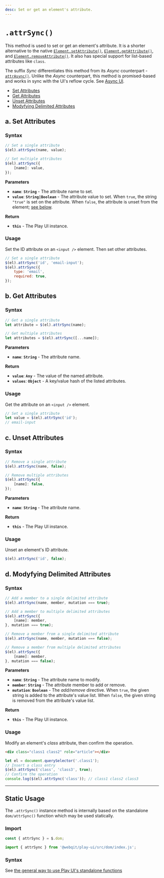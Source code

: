 ```yaml
---
desc: Set or get an element's attribute.
---
```

# `.attrSync()`

This method is used to set or get an element's attribute. It is a shorter alternative to the native [`Element.setAttribute()`](https://developer.mozilla.org/en-US/docs/Web/API/Element/setAttribute), [`Element.getAttribute()`](https://developer.mozilla.org/en-US/docs/Web/API/Element/getAttribute), and [`Element.removeAttribute()`](https://developer.mozilla.org/en-US/docs/Web/API/Element/removeAttribute). It also has special support for list-based attributes like `class`.

The suffix *Sync* differentiates this method from its *Async* counterpart - [`attrAsync()`](../attrasync). Unlike the *Async* counterpart, this method is promised-based and works in sync with the UI's reflow cycle. See [Async UI](../../overview#meet-async-ui).

+ [Set Attributes](#a-set-attributes)
+ [Get Attributes](#b-get-attributes)
+ [Unset Attributes](#c-unset-attributes)
+ [Modyfying Delimited Attributes](#d-modyfying-delimited-attributes)

## a. Set Attributes

### Syntax

```js
// Set a single attribute
$(el).attrSync(name, value);

// Set multiple attributes
$(el).attrSync({
    [name]: value,
});
```

**Parameters**

+ **`name`**: **`String`** - The attribute name to set.
+ **`value`**: **`String|Boolean`** - The attribute value to set. When `true`, the string `"true"` is set on the attribute. When `false`, the attribute is unset from the element; [see below](#unset-attributes).

**Return**

+ **`this`** - The Play UI instance.

### Usage

Set the ID attribute on an `<input />` element. Then set other attributes.

```js
// Set a single attribute
$(el).attrSync('id', 'email-input');
$(el).attrSync({
    type: 'email',
    required: true,
});
```

## b. Get Attributes

### Syntax

```js
// Get a single attribute
let attribute = $(el).attrSync(name);

// Get multiple attributes
let attributes = $(el).attrSync([...name]);
```

**Parameters**

+ **`name`**: **`String`** - The attribute name.

**Return**

+ **`value`**: **`Any`** - The value of the named attribute.
+ **`values`**: **`Object`** - A key/value hash of the listed attributes.

### Usage

Get the attribute on an `<input />` element.

```js
// Set a single attribute
let value = $(el).attrSync('id');
// email-input
```

## c. Unset Attributes

### Syntax

```js
// Remove a single attribute
$(el).attrSync(name, false);

// Remove multiple attributes
$(el).attrSync({
    [name]: false,
});
```

**Parameters**

+ **`name`**: **`String`** - The attribute name.

**Return**

+ **`this`** - The Play UI instance.

### Usage

Unset an element's ID attribute.


```js
$(el).attrSync('id', false);
```

## d. Modyfying Delimited Attributes

### Syntax

```js
// Add a member to a single delimited attribute
$(el).attrSync(name, member, mutation === true);

// Add a member to multiple delimited attributes
$(el).attrSync({
    [name]: member,
}, mutation === true);

// Remove a member from a single delimited attribute
$(el).attrSync(name, member, mutation === false);

// Remove a member from multiple delimited attributes
$(el).attrSync({
    [name]: member,
}, mutation === false);
```

**Parameters**

+ **`name`**: **`String`** - The attribute name to modify.
+ **`member`**: **`String`** - The attribute member to add or remove.
+ **`mutation`**: **`Boolean`** - The *add/remove* directive. When `true`, the given string is added to the attribute's value list. When `false`, the given string is removed from the attribute's value list.

**Return**

+ **`this`** - The Play UI instance.

### Usage

Modify an element's *class* attribute, then confirm the operation.

```html
<div class="class1 class2" role="article"></div>
```

```js
let el = document.querySelector('.class1');
// Insert a class entry
$(el).attrSync('class', 'class3', true);
// Confirm the operation
console.log($(el).attrSync('class')); // class1 class2 class3
```

------

## Static Usage

The `.attrSync()` instance method is internally based on the standalone `dom/attrSync()` function which may be used statically.

### Import

```js
const { attrSync } = $.dom;
```
```js
import { attrSync } from '@webqit/play-ui/src/dom/index.js';
```

### Syntax

See [the general way to use Play UI's standalone functions](../../../overview#use-as-descrete-utilities)